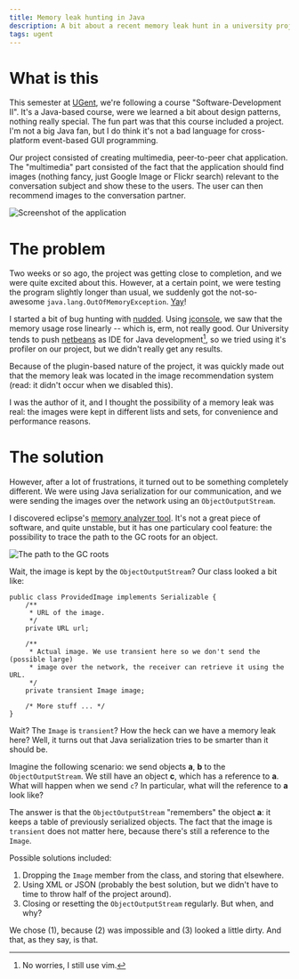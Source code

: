 ```yaml
---
title: Memory leak hunting in Java
description: A bit about a recent memory leak hunt in a university project
tags: ugent
---
```


# What is this

This semester at [UGent], we're following a course "Software-Development II".
It's a Java-based course, were we learned a bit about design patterns, nothing
really special. The fun part was that this course included a project. I'm not a
big Java fan, but I do think it's not a bad language for cross-platform
event-based GUI programming.

[UGent]: http://ugent.be

Our project consisted of creating multimedia, peer-to-peer chat application. The
"multimedia" part consisted of the fact that the application should find
images (nothing fancy, just Google Image or Flickr search) relevant to the
conversation subject and show these to the users. The user can then recommend
images to the conversation partner.

![Screenshot of the application](/images/2010-05-20-ch9k.png)

# The problem

Two weeks or so ago, the project was getting close to completion, and we were
quite excited about this. However, at a certain point, we were testing the
program slightly longer than usual, we suddenly got the not-so-awesome
`java.lang.OutOfMemoryException`. [Yay]!

[Yay]: http://twitter.com/jaspervdj/status/13795203285

I started a bit of bug hunting with [nudded]. Using [jconsole], we saw that the
memory usage rose linearly -- which is, erm, not really good. Our University
tends to push [netbeans] as IDE for Java development[^1], so we tried using it's
profiler on our project, but we didn't really get any results.

[nudded]: http://twitter.com/nudded
[jconsole]: http://java.sun.com/developer/technicalArticles/J2SE/jconsole.html
[netbeans]: http://netbeans.org/
[^1]: No worries, I still use vim.

Because of the plugin-based nature of the project, it was quickly made out that
the memory leak was located in the image recommendation system (read: it didn't
occur when we disabled this).

I was the author of it, and I thought the possibility of a memory leak was real:
the images were kept in different lists and sets, for convenience and
performance reasons.

# The solution

However, after a lot of frustrations, it turned out to be something completely
different. We were using Java serialization for our communication, and we were
sending the images over the network using an `ObjectOutputStream`.

I discovered eclipse's [memory analyzer tool]. It's not a great piece of
software, and quite unstable, but it has one particulary cool feature: the
possibility to trace the path to the GC roots for an object.

[memory analyzer tool]: http://www.eclipse.org/mat/

![The path to the GC roots](/images/2010-05-20-gc-roots.png)

Wait, the image is kept by the `ObjectOutputStream`? Our class looked a bit like:

~~~~~{.java}
public class ProvidedImage implements Serializable {
    /**
     * URL of the image.
     */
    private URL url;

    /**
     * Actual image. We use transient here so we don't send the (possible large)
     * image over the network, the receiver can retrieve it using the URL.
     */
    private transient Image image;

    /* More stuff ... */
}
~~~~~

Wait? The `Image` is `transient`? How the heck can we have a memory leak here?
Well, it turns out that Java serialization tries to be smarter than it should
be.

Imagine the following scenario: we send objects __a__, __b__ to the
`ObjectOutputStream`. We still have an object __c__, which has a reference to
__a__.  What will happen when we send `c`? In particular, what will the
reference to __a__ look like?

The answer is that the `ObjectOutputStream` "remembers" the object __a__: it
keeps a table of previously serialized objects. The fact that the image is
`transient` does not matter here, because there's still a reference to the
`Image`.

Possible solutions included:

1. Dropping the `Image` member from the class, and storing that elsewhere.
2. Using XML or JSON (probably the best solution, but we didn't have to time to
   throw half of the project around).
3. Closing or resetting the `ObjectOutputStream` regularly. But when, and why?

We chose (1), because (2) was impossible and (3) looked a little dirty. And
that, as they say, is that.
